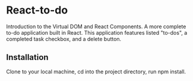 # React-to-do

Introduction to the Virtual DOM and React Components.  A more complete to-do application built in React.  This application features
listed "to-dos", a completed task checkbox, and a delete button. 

## Installation
Clone to your local machine, cd into the project directory, run npm install.
